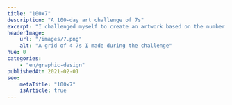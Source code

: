 ```yaml
---
title: "100x7"
description: "A 100-day art challenge of 7s"
excerpt: "I challenged myself to create an artwork based on the number 7 for a 100 days. I ended up making it to 77."
headerImage:
    url: "/images/7.png"
    alt: "A grid of 4 7s I made during the challenge"
hue: 0
categories:
    - "en/graphic-design"
publishedAt: 2021-02-01
seo:
    metaTitle: "100x7"
    isArticle: true
---
```


<!-- FIXME: Instagram grid or video's? -->

